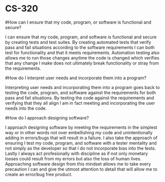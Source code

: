 # CS-320

#How can I ensure that my code, program, or software is functional and secure?

I can ensure that my code, program, and software is functional and secure by creating tests and test suites. By creating automated tests that verify pass and fail situations according to the software requirements I can both test for functionality and that it meets requirements. Automation testing also allows me to run those changes anytime the code is changed which verifies that any change I make does not ultimately break functionality or stray from the requirements.

#How do I interpret user needs and incorporate them into a program?

Interpreting user needs and incorporating them into a program goes back to testing the code, program, and software against the requirements for both pass and fail situations. By testing the code against the requirements and verifying that they all align I am in fact meeting and incorporating the user needs into the code.

#How do I approach designing software?

I approach designing software by meeting the requirements in the simplest way or in other words not over embellishing my code and unintentionally adding in errors/bugs that will result in a failure. I also take the approach of ensuring I test my code, program, and software with a tester mentality and not simply as the developer so that I do not incorporate bias into the tests. Lastly I always act profesionally with discipline as if not only monetary losses could result from my errors but also the loss of human lives. Approaching software design from this mindset allows me to take every precaution I can and give the utmost attention to detail that will allow me to create an error/bug free product.
